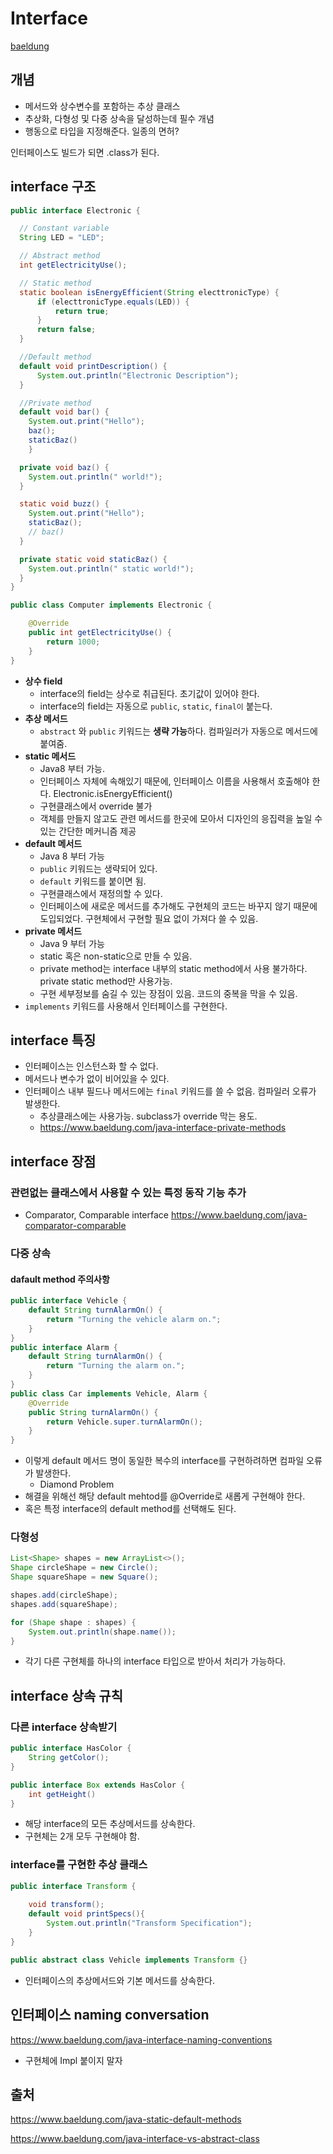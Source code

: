 # Interface

[baeldung](https://www.baeldung.com/java-interfaces)

## 개념
- 메서드와 상수변수를 포함하는 추상 클래스
- 추상화, 다형성 및 다중 상속을 달성하는데 필수 개념
- 행동으로 타입을 지정해준다. 일종의 면허?

인터페이스도 빌드가 되면 .class가 된다.

## interface 구조
```java
public interface Electronic {

  // Constant variable
  String LED = "LED";

  // Abstract method
  int getElectricityUse();

  // Static method
  static boolean isEnergyEfficient(String electtronicType) {
      if (electtronicType.equals(LED)) {
          return true;
      }
      return false;
  }

  //Default method
  default void printDescription() {
      System.out.println("Electronic Description");
  }

  //Private method
  default void bar() {
    System.out.print("Hello");
    baz();
    staticBaz()
    }

  private void baz() {
    System.out.println(" world!");
  }

  static void buzz() {
    System.out.print("Hello");
    staticBaz();
    // baz()
  }

  private static void staticBaz() {
    System.out.println(" static world!");
  }  
}

public class Computer implements Electronic {

    @Override
    public int getElectricityUse() {
        return 1000;
    }
}
```
- **상수 field**
  - interface의 field는 상수로 취급된다. 초기값이 있어야 한다.
  - interface의 field는 자동으로 `public`, `static`, `final이` 붙는다. 
- **추상 메서드**
  - `abstract` 와 `public` 키워드는 **생략 가능**하다. 컴파일러가 자동으로 메서드에 붙여줌.
- **static 메서드**
  - Java8 부터 가능.
  - 인터페이스 자체에 속해있기 때문에, 인터페이스 이름을 사용해서 호출해야 한다. Electronic.isEnergyEfficient()
  - 구현클래스에서 override 불가
  - 객체를 만들지 않고도 관련 메서드를 한곳에 모아서 디자인의 응집력을 높일 수 있는 간단한 메커니즘 제공
- **default 메서드**
  - Java 8 부터 가능
  - `public` 키워드는 생략되어 있다.
  - `default` 키워드를 붙이면 됨.
  - 구현클래스에서 재정의할 수 있다.
  - 인터페이스에 새로운 메서드를 추가해도 구현체의 코드는 바꾸지 않기 때문에 도입되었다. 구현체에서 구현할 필요 없이 가져다 쓸 수 있음.
- **private 메서드**
  - Java 9 부터 가능
  - static 혹은 non-static으로 만들 수 있음.
  - private method는 interface 내부의 static method에서 사용 불가하다. private static method만 사용가능.
  - 구현 세부정보를 숨길 수 있는 장점이 있음. 코드의 중복을 막을 수 있음.
- `implements` 키워드를 사용해서 인터페이스를 구현한다.

## interface 특징
- 인터페이스는 인스턴스화 할 수 없다.
- 메서드나 변수가 없이 비어있을 수 있다.
- 인터페이스 내부 필드나 메서드에는 `final` 키워드를 쓸 수 없음. 컴파일러 오류가 발생한다.
  - 추상클래스에는 사용가능. subclass가 override 막는 용도.
  - https://www.baeldung.com/java-interface-private-methods

## interface 장점
### 관련없는 클래스에서 사용할 수 있는 특정 동작 기능 추가
- Comparator, Comparable interface
https://www.baeldung.com/java-comparator-comparable

### 다중 상속
#### dafault method 주의사항
```java
public interface Vehicle {
    default String turnAlarmOn() {
        return "Turning the vehicle alarm on.";
    }
}
public interface Alarm {
    default String turnAlarmOn() {
        return "Turning the alarm on.";
    }
}
public class Car implements Vehicle, Alarm {
    @Override
    public String turnAlarmOn() {
        return Vehicle.super.turnAlarmOn();
    }
}
```
- 이렇게 default 메서드 명이 동일한 복수의 interface를 구현하려하면 컴파일 오류가 발생한다.
  - Diamond Problem
- 해결을 위해선 해당 default mehtod를 @Override로 새롭게 구현해야 한다.
- 혹은 특정 interface의 default method를 선택해도 된다.

### 다형성
```java
List<Shape> shapes = new ArrayList<>();
Shape circleShape = new Circle();
Shape squareShape = new Square();

shapes.add(circleShape);
shapes.add(squareShape);

for (Shape shape : shapes) {
    System.out.println(shape.name());
}
```
- 각기 다른 구현체를 하나의 interface 타입으로 받아서 처리가 가능하다.

## interface 상속 규칙
### 다른 interface 상속받기
```java
public interface HasColor {
    String getColor();
}

public interface Box extends HasColor {
    int getHeight()
}
```
- 해당 interface의 모든 추상메서드를 상속한다.
- 구현체는 2개 모두 구현해야 함.

### interface를 구현한 추상 클래스
```java
public interface Transform {
    
    void transform();
    default void printSpecs(){
        System.out.println("Transform Specification");
    }
}

public abstract class Vehicle implements Transform {}
```
- 인터페이스의 추상메서드와 기본 메서드를 상속한다.

## 인터페이스 naming conversation
https://www.baeldung.com/java-interface-naming-conventions

- 구현체에 Impl 붙이지 말자

## 출처
https://www.baeldung.com/java-static-default-methods

https://www.baeldung.com/java-interface-vs-abstract-class
